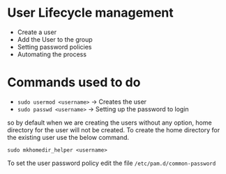 # User Lifecycle management
 - Create a user
 - Add the User to the group 
 - Setting password policies
 - Automating the process

 # Commands used to do 

 - `sudo usermod <username>` -> Creates the user
 - `sudo passwd <username>` -> Setting up the password to login
 
 so by default when we are creating the users without any option, home directory for the user will not be created. To create the home directory for the existing user use the below command. 

 `sudo mkhomedir_helper <username>`

 To set the user password policy edit the file `/etc/pam.d/common-password`

